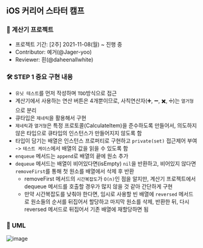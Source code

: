 ## iOS 커리어 스타터 캠프

### 💾 계산기 프로젝트

- 프로젝트 기간: [2주] 2021-11-08(월) ~ 진행 중
- Contributor: 예거(@Jager-yoo)
- Reviewer: 흰(@daheenallwhite)

### 🛠 STEP 1 중요 구현 내용

- `유닛 테스트`를 먼저 작성하며 `TDD`방식으로 접근
- 계산기에서 사용하는 연산 버튼은 4개뿐이므로, 사칙연산자(➕, ➖, ✖️, ➗)는 `열거형`으로 분리
- 큐타입은 `제네릭`을 활용해서 구현
- `제네릭`과 `열거형`은 특정 프로토콜(CalculateItem)을 준수하도록 만들어서, 의도하지 않은 타입으로 큐타입의 인스턴스가 만들어지지 않도록 함
- 타입이 담기는 배열은 인스턴스 프로퍼티로 구현하고 `private(set)` 접근제어 부여 -> `테스트 케이스`에서 배열의 값을 읽을 수 있도록 함
- `enqueue` 메서드는 `append`로 배열의 끝에 원소 추가
- `dequeue` 메서드는 배열이 비어있다면(isEmpty) `nil`을 반환하고, 비어있지 않다면 `removeFirst`를 통해 첫 원소를 배열에서 삭제 후 반환
  - removeFirst 메서드의 `시간복잡도`가 `O(n)`인 점을 알지만, 계산기 프로젝트에서 dequeue 메서드를 호출할 경우가 많지 않을 것 같아 간단하게 구현
  - 만약 시간복잡도를 낮춰야 한다면, 임시로 사용할 빈 배열에 `reversed` 메서드로 원소들의 순서를 뒤집어서 할당하고 마지막 원소를 삭제, 반환한 뒤, 다시 reversed 메서드로 뒤집어서 기존 배열에 재할당하면 됨

### 📍 UML
![image](https://user-images.githubusercontent.com/71127966/141425876-b4e031d7-e129-41fd-9fba-72676be9e723.png)

